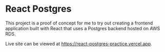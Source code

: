 # React Postgres

This project is a proof of concept for me to try out creating a frontend application built with React that uses a Postgres backend hosted on AWS RDS.

Live site can be viewed at https://react-postgres-practice.vercel.app.
